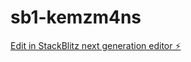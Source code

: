 # sb1-kemzm4ns

[Edit in StackBlitz next generation editor ⚡️](https://stackblitz.com/~/github.com/AbdalrhmanAmmar/sb1-kemzm4ns)